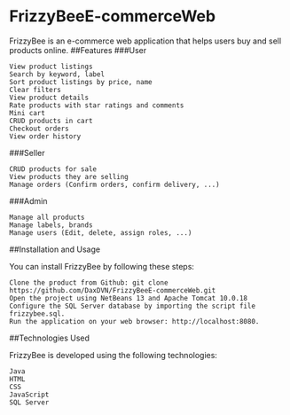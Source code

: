 # FrizzyBeeE-commerceWeb

FrizzyBee is an e-commerce web application that helps users buy and sell products online.
##Features
###User

    View product listings
    Search by keyword, label
    Sort product listings by price, name
    Clear filters
    View product details
    Rate products with star ratings and comments
    Mini cart
    CRUD products in cart
    Checkout orders
    View order history

###Seller

    CRUD products for sale
    View products they are selling
    Manage orders (Confirm orders, confirm delivery, ...)

###Admin

    Manage all products
    Manage labels, brands
    Manage users (Edit, delete, assign roles, ...)

##Installation and Usage

You can install FrizzyBee by following these steps:

    Clone the product from Github: git clone https://github.com/DaxDVN/FrizzyBeeE-commerceWeb.git
    Open the project using NetBeans 13 and Apache Tomcat 10.0.18
    Configure the SQL Server database by importing the script file frizzybee.sql.
    Run the application on your web browser: http://localhost:8080.

##Technologies Used

FrizzyBee is developed using the following technologies:

    Java
    HTML
    CSS
    JavaScript
    SQL Server
